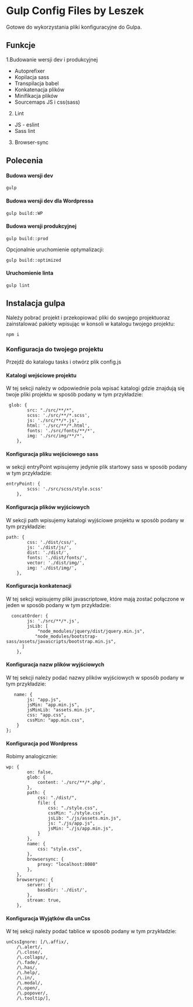 # Gulp Config Files by Leszek
Gotowe do wykorzystania pliki konfiguracyjne do Gulpa.
## Funkcje
1.Budowanie wersji dev i produkcyjnej 
- Autoprefixer  
- Kopilacja sass 
- Transpilacja babel
- Konkatenacja plików
- Minifikacja plików 
- Sourcemaps JS i css(sass)
2. Lint
- JS - eslint 
- Sass lint
3. Browser-sync
##  Polecenia 

#### Budowa wersji dev
```
gulp
```
#### Budowa wersji dev dla Wordpressa 
```
gulp build::WP
```
#### Budowa wersji produkcyjnej
```
gulp build::prod
```
Opcjonalnie uruchomienie optymalizacji:
```
gulp build::optimized
```

#### Uruchomienie linta 
```
gulp lint
```
## Instalacja gulpa
Należy pobrać projekt i przekopiować pliki do swojego projektuoraz zainstalować pakiety wpisując w konsoli w katalogu twojego projektu:
```
npm i
```
### Konfiguracja do twojego projektu
Przejdź do katalogu tasks i otwórz plik config.js

#### Katalogi wejściowe projektu
W tej sekcji należy w odpowiednie pola wpisać katalogi gdzie znajdują się twoje pliki projektu w sposób podany w tym przykładzie:
```
 glob: {
        src: "./src/**/*",
        scss: './src/**/*.scss',
        js: './src/**/*.js',
        html: './src/**/*.html',
        fonts: './src/fonts/**/*',
        img: './src/img/**/*',
    },
```
#### Konfiguracja pliku wejściowego sass
w sekcji entryPoint wpisujemy jedynie plik startowy sass w sposób podany w tym przykładzie:
```
entryPoint: {
        scss: './src/scss/style.scss'
    },
```

#### Konfiguracja plików wyjściowych 
W sekcji path wpisujemy katalogi wyjściowe projektu w sposób podany w tym przykładzie:

```
path: {
        css: './dist/css/',
        js: './dist/js/',
        dist: './dist/',
        fonts: './dist/fonts/',
        vector: './dist/img/',
        img: './dist/img/',
    },
```

#### Konfiguracja konkatenacji
W tej sekcji wpisujemy pliki javascriptowe, które mają zostać połączone w jeden w sposób podany w tym przykładzie:
```
  concatOrder: {
        js: './src/**/*.js',
        jsLib: [
            "node_modules/jquery/dist/jquery.min.js",
           "node_modules/bootstrap-sass/assets/javascripts/bootstrap.min.js",
      ]
    },
```

#### Konfiguracja nazw plików wyjściowych
W tej sekcji należy podać nazwy plików wyjściowych w sposób podany w tym przykładzie:
```
   name: {
        js: "app.js",
        jsMin: "app.min.js",
        jsMinLib: "assets.min.js",
        css: "app.css",
        cssMin: "app.min.css",
    }
};
```
#### Konfiguracja pod Wordpress 
Robimy analogicznie:
```
wp: {
		on: false,
		glob: {
			content: './src/**/*.php',
		},
		path: {
			css: "./dist/",
			file: {
				css: "./style.css",
				cssMin: "./style.css",
				jsLib: "./js/assets.min.js",
				js: "./js/app.js",
				jsMin: "./js/app.min.js",
			}
		},
		name: {
			css: "style.css",
		},
		browsersync: {
			proxy: "localhost:8080"
		},
	},
	browsersync: {
		server: {
			baseDir: './dist/',
		},
		stream: true,
	},
```

#### Konfiguracja Wyjątków dla unCss
W tej sekcji należy podać tablice w sposób podany w tym przykładzie:
```
unCssIgnore: [/\.affix/,
    /\.alert/,
    /\.close/,
    /\.collaps/,
    /\.fade/,
    /\.has/,
    /\.help/,
    /\.in/,
    /\.modal/,
    /\.open/,
    /\.popover/,
    /\.tooltip/],
```
